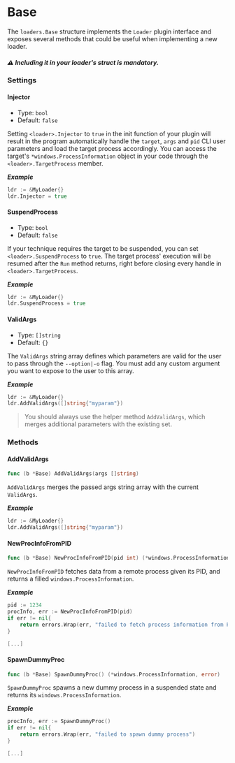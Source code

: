 # Base

The `loaders.Base` structure implements the `Loader` plugin interface and exposes several methods that could be useful when implementing a new loader. 

#### ***⚠️ Including it in your loader's struct is mandatory.***

### Settings
#### Injector 
- Type: `bool`
- Default: `false`

Setting `<loader>.Injector` to `true` in the init function of your plugin will result in the program automatically handle the `target`, `args` and `pid` CLI user parameters and load the target process accordingly. You can access the target's `*windows.ProcessInformation` object in your code through the `<loader>.TargetProcess` member.

***Example***
```go
ldr := &MyLoader{}
ldr.Injector = true
```

#### SuspendProcess
- Type: `bool`
- Default: `false`

If your technique requires the target to be suspended, you can set `<loader>.SuspendProcess` to `true`. The target process' execution will be resumed after the `Run` method returns, right before closing every handle in `<loader>.TargetProcess`. 

***Example***
```go
ldr := &MyLoader{}
ldr.SuspendProcess = true
```

#### ValidArgs
- Type: `[]string`
- Default: `{}`

The `ValidArgs` string array defines which parameters are valid for the user to pass through the `--option|-o` flag. You must add any custom argument you want to expose to the user to this array.

***Example***
```go
ldr := &MyLoader{}
ldr.AddValidArgs([]string{"myparam"})
```

> You should always use the helper method `AddValidArgs`, which merges additional parameters with the existing set.

### Methods
#### AddValidArgs
```go
func (b *Base) AddValidArgs(args []string)
```

`AddValidArgs` merges the passed args string array with the current `ValidArgs`.

***Example***
```go
ldr := &MyLoader{}
ldr.AddValidArgs([]string{"myparam"})
```

#### NewProcInfoFromPID
```go
func (b *Base) NewProcInfoFromPID(pid int) (*windows.ProcessInformation, error)
```

`NewProcInfoFromPID` fetches data from a remote process given its PID, and returns a filled `windows.ProcessInformation`.

***Example***
```go
pid := 1234
procInfo, err := NewProcInfoFromPID(pid)
if err != nil{
	return errors.Wrap(err, "failed to fetch process information from PID %d", pid)
}

[...]
```

#### SpawnDummyProc
```go
func (b *Base) SpawnDummyProc() (*windows.ProcessInformation, error)
```

`SpawnDummyProc` spawns a new dummy process in a suspended state and returns its `windows.ProcessInformation`.

***Example***
```go
procInfo, err := SpawnDummyProc()
if err != nil{
	return errors.Wrap(err, "failed to spawn dummy process")
}

[...]
```
